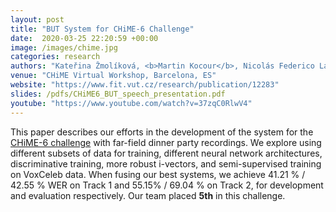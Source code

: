 ```yaml
---
layout: post
title: "BUT System for CHiME-6 Challenge"
date:  2020-03-25 22:20:59 +00:00
image: /images/chime.jpg
categories: research
authors: "Kateřina Žmolíková, <b>Martin Kocour</b>, Nicolás Federico Landini, Karel Beneš, Martin Karafiát, K. Hari Vydana, Alicia Díez Lozano, Oldřich Plchot, Karthick Murali Baskar, Ján Švec, Ladislav Mošner, Vladimír Malenovský, Lukáš Burget, Bolaji Yusuf, Ondřej Novotný, Fratišek Grézl, Igor Szöke, Jan Černocký"
venue: "CHiME Virtual Workshop, Barcelona, ES"
website: "https://www.fit.vut.cz/research/publication/12283"
slides: /pdfs/CHiME6_BUT_speech_presentation.pdf
youtube: "https://www.youtube.com/watch?v=37zqC0RlwV4"
---
```

This paper describes our efforts in the development of the system for the <a href="https://chimechallenge.github.io/chime6/">CHiME-6 challenge</a> with far-field dinner party recordings.
We explore using different subsets of data for training, different neural network architectures, discriminative training, more robust i-vectors, and semi-supervised training on VoxCeleb data.
When fusing our best systems, we achieve 41.21 % / 42.55 % WER on Track 1 and 55.15% / 69.04 % on Track 2, for development and evaluation respectively.
Our team placed <b>5th</b> in this challenge.